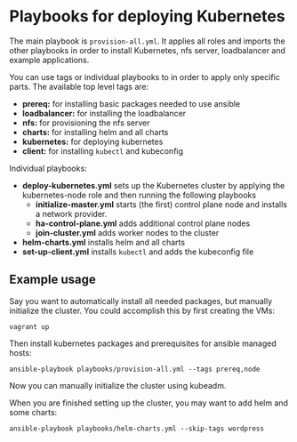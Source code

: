 # Playbooks for deploying Kubernetes

The main playbook is `provision-all.yml`. It applies all roles and imports the
other playbooks in order to install Kubernetes, nfs server, loadbalancer and
example applications.

You can use tags or individual playbooks to in order to apply only specific
parts. The available top level tags are:

- **prereq:** for installing basic packages needed to use ansible
- **loadbalancer:** for installing the loadbalancer
- **nfs:** for provisioning the nfs server
- **charts:** for installing helm and all charts
- **kubernetes:** for deploying kubernetes
- **client:** for installing `kubectl` and kubeconfig

Individual playbooks:

- **deploy-kubernetes.yml** sets up the Kubernetes cluster by applying the
kubernetes-node role and then running the following playbooks
    - **initialize-master.yml** starts (the first) control plane node and
    installs a network provider.
    - **ha-control-plane.yml** adds additional control plane nodes
    - **join-cluster.yml** adds worker nodes to the cluster
- **helm-charts.yml** installs helm and all charts
- **set-up-client.yml** installs `kubectl` and adds the kubeconfig file

## Example usage

Say you want to automatically install all needed packages, but manually
initialize the cluster. You could accomplish this by first creating the VMs:

```
vagrant up
```

Then install kubernetes packages and prerequisites for ansible managed hosts:

```
ansible-playbook playbooks/provision-all.yml --tags prereq,node
```

Now you can manually initialize the cluster using kubeadm.

When you are finished setting up the cluster, you may want to add helm and some
charts:

```
ansible-playbook playbooks/helm-charts.yml --skip-tags wordpress
```
